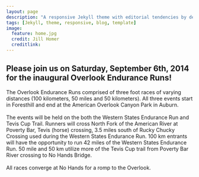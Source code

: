 ```yaml
---
layout: page
description: "A responsive Jekyll theme with editorial tendencies by designer Michael Rose."
tags: [Jekyll, theme, responsive, blog, template]
image:
  feature: home.jpg
  credit: Jill Homer
  creditlink:
---
```


## Please join us on Saturday, September 6th, 2014 for the inaugural Overlook Endurance Runs! 

The Overlook Endurance Runs comprised of three foot races of varying distances (100 kilometers, 50 miles and 50 kilometers). All three events start in Foresthill and end at the American Overlook Canyon Park in Auburn. 
<br><br>
The events will be held on the both the Western States Endurance Run and Tevis Cup Trail. Runners will cross North Fork of the American River at Poverty Bar, Tevis (horse) crossing, 3.5 miles south of Rucky Chucky Crossing used during the Western States Endurance Run. 100 km entrants will have the opportunity to run 42 miles of the Western States Endurance Run. 50 mile and 50 km utilize more of the Tevis Cup trail from Poverty Bar River crossing to No Hands Bridge. 
<br><br>
All races converge at No Hands for a romp to the Overlook.